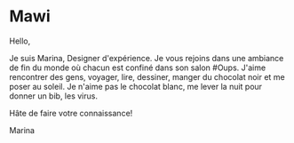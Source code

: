# Mawi

Hello,

Je suis Marina, Designer d'expérience. Je vous rejoins dans une ambiance de fin du monde où chacun est confiné dans son salon #Oups. J'aime rencontrer des gens, voyager, lire, dessiner, manger du chocolat noir et me poser au soleil. Je n'aime pas le chocolat blanc, me lever la nuit pour donner un bib, les virus.

Hâte de faire votre connaissance!

Marina
